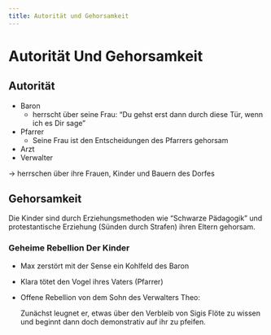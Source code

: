 ```yaml
---
title: Autorität und Gehorsamkeit
---
```

# Autorität Und Gehorsamkeit

## Autorität

- Baron
    - herrscht über seine Frau: “Du gehst erst dann durch diese Tür, wenn ich es Dir sage”
- Pfarrer
    - Seine Frau ist den Entscheidungen des Pfarrers gehorsam
- Arzt
- Verwalter

→ herrschen über ihre Frauen, Kinder und Bauern des Dorfes

## Gehorsamkeit

Die Kinder sind durch Erziehungsmethoden wie “Schwarze Pädagogik” und protestantische Erziehung (Sünden durch Strafen) ihren Eltern gehorsam.

### Geheime Rebellion Der Kinder

- Max zerstört mit der Sense ein Kohlfeld des Baron
- Klara tötet den Vogel ihres Vaters (Pfarrer)
- Offene Rebellion von dem Sohn des Verwalters Theo:
    
    Zunächst leugnet er, etwas über den Verbleib von Sigis Flöte zu wissen und beginnt dann doch demonstrativ auf ihr zu pfeifen.